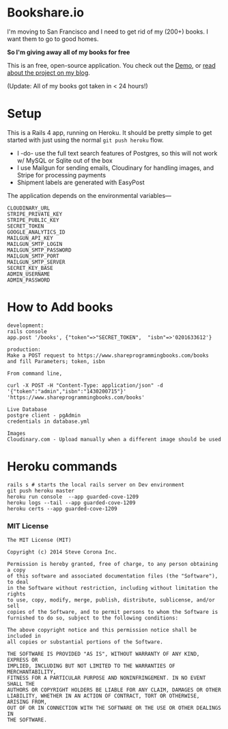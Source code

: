 # Bookshare.io

I'm moving to San Francisco and I need to get rid of my (200+) books. I want them to go to good homes.

**So I'm giving away all of my books for free**

This is an free, open-source application. You check out the [Demo](http://bookshare.io), or [read about the project on my blog](http://stevecorona.com/experiment-in-sharinghow-i-launched-bookshareio-in-a-week/).

(Update: All of my books got taken in < 24 hours!)

# Setup
This is a Rails 4 app, running on Heroku. It should be pretty simple to get started with just using the normal `git push heroku` flow.

* I -do- use the full text search features of Postgres, so this will not work w/ MySQL or Sqlite out of the box
* I use Mailgun for sending emails, Cloudinary for handling images, and Stripe for processing payments
* Shipment labels are generated with EasyPost

The application depends on the environmental variables—

    CLOUDINARY_URL
    STRIPE_PRIVATE_KEY
    STRIPE_PUBLIC_KEY
    SECRET_TOKEN
    GOOGLE_ANALYTICS_ID
    MAILGUN_API_KEY
    MAILGUN_SMTP_LOGIN
    MAILGUN_SMTP_PASSWORD
    MAILGUN_SMTP_PORT
    MAILGUN_SMTP_SERVER
    SECRET_KEY_BASE
    ADMIN_USERNAME
    ADMIN_PASSWORD

# How to Add books
    development:
    rails console
    app.post '/books', {"token"=>"SECRET_TOKEN",  "isbn"=>'0201633612'}

    production:
    Make a POST request to https://www.shareprogrammingbooks.com/books
    and fill Parameters; token, isbn

    From command line,

    curl -X POST -H "Content-Type: application/json" -d '{"token":"admin","isbn":"1430200715"}' 'https://www.shareprogrammingbooks.com/books'

    Live Database
    postgre client - pgAdmin 
    credentials in database.yml

    Images
    Cloudinary.com - Upload manually when a different image should be used
# Heroku commands
    rails s # starts the local rails server on Dev environment
    git push heroku master
    heroku run console  --app guarded-cove-1209   
    heroku logs --tail --app guarded-cove-1209 
    heroku certs --app guarded-cove-1209

### MIT License
    
    The MIT License (MIT)

    Copyright (c) 2014 Steve Corona Inc.

    Permission is hereby granted, free of charge, to any person obtaining a copy
    of this software and associated documentation files (the "Software"), to deal
    in the Software without restriction, including without limitation the rights
    to use, copy, modify, merge, publish, distribute, sublicense, and/or sell
    copies of the Software, and to permit persons to whom the Software is
    furnished to do so, subject to the following conditions:

    The above copyright notice and this permission notice shall be included in
    all copies or substantial portions of the Software.

    THE SOFTWARE IS PROVIDED "AS IS", WITHOUT WARRANTY OF ANY KIND, EXPRESS OR
    IMPLIED, INCLUDING BUT NOT LIMITED TO THE WARRANTIES OF MERCHANTABILITY,
    FITNESS FOR A PARTICULAR PURPOSE AND NONINFRINGEMENT. IN NO EVENT SHALL THE
    AUTHORS OR COPYRIGHT HOLDERS BE LIABLE FOR ANY CLAIM, DAMAGES OR OTHER
    LIABILITY, WHETHER IN AN ACTION OF CONTRACT, TORT OR OTHERWISE, ARISING FROM,
    OUT OF OR IN CONNECTION WITH THE SOFTWARE OR THE USE OR OTHER DEALINGS IN
    THE SOFTWARE.
